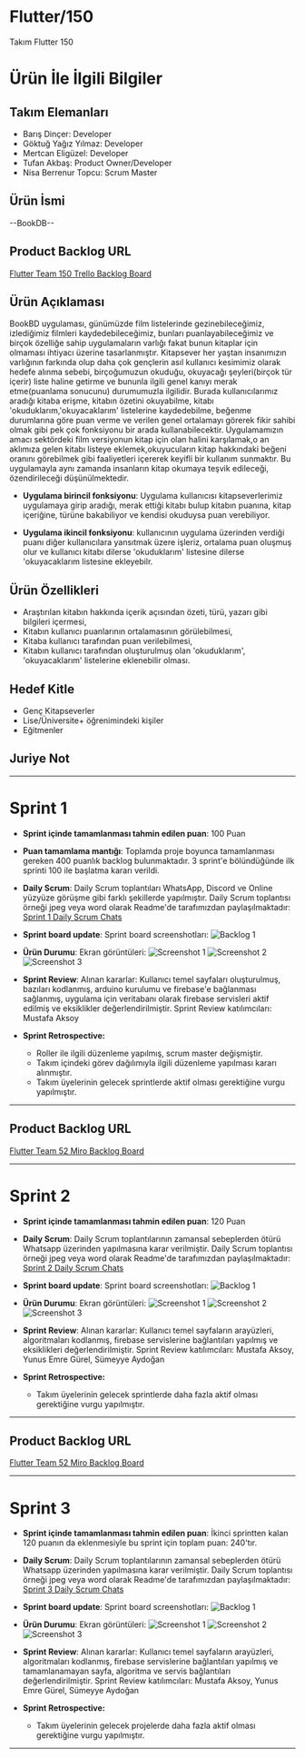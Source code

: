 # **Flutter/150**

Takım Flutter 150

# Ürün İle İlgili Bilgiler

## Takım Elemanları
- Barış Dinçer: Developer
- Göktuğ Yağız Yılmaz: Developer
- Mertcan Eligüzel: Developer
- Tufan Akbaş: Product Owner/Developer 
- Nisa Berrenur Topcu: Scrum Master 

## Ürün İsmi

--BookDB--

## Product Backlog URL

[Flutter Team 150 Trello Backlog Board](https://trello.com/b/mmCYvCBP)

## Ürün Açıklaması

BookBD uygulaması, günümüzde film listelerinde gezinebileceğimiz, izlediğimiz filmleri kaydedebileceğimiz, bunları puanlayabileceğimiz ve birçok özelliğe sahip uygulamaların varlığı fakat bunun kitaplar için olmaması ihtiyacı üzerine tasarlanmıştır. Kitapsever her yaştan insanımızın varlığının farkında olup daha çok gençlerin asıl kullanıcı kesimimiz olarak hedefe alınma sebebi, birçoğumuzun okuduğu, okuyacağı şeyleri(birçok tür içerir) liste haline getirme ve bununla ilgili genel kanıyı merak etme(puanlama sonucunu) durumumuzla ilgilidir. Burada kullanıcılarımız aradığı kitaba erişme, kitabın özetini okuyabilme, kitabı 'okuduklarım,'okuyacaklarım' listelerine kaydedebilme, beğenme durumlarına göre puan verme ve verilen genel ortalamayı görerek fikir sahibi olmak gibi pek çok fonksiyonu bir arada kullanabilecektir. Uygulamamızın amacı sektördeki film versiyonun kitap için olan halini karşılamak,o an aklımıza gelen kitabı listeye eklemek,okuyucuların kitap hakkındaki beğeni oranını görebilmek gibi faaliyetleri içererek keyifli bir kullanım sunmaktır. Bu uygulamayla aynı zamanda insanların kitap okumaya teşvik edileceği, özendirileceği düşünülmektedir. 


- **Uygulama birincil fonksiyonu**: Uygulama kullanıcısı kitapseverlerimiz uygulamaya girip aradığı, merak ettiği kitabı bulup kitabın puanına, kitap içeriğine, türüne bakabiliyor ve kendisi okuduysa puan verebiliyor. 

- **Uygulama ikincil fonksiyonu**: kullanıcının uygulama üzerinden verdiği puanı diğer kullanıcılara yansıtmak üzere işleriz, ortalama puan oluşmuş olur ve kullanıcı kitabı dilerse 'okuduklarım' listesine dilerse 'okuyacaklarım listesine ekleyebilr. 

## Ürün Özellikleri

- Araştırılan kitabın hakkında içerik açısından özeti, türü, yazarı gibi bilgileri içermesi, 
- Kitabın kullanıcı puanlarının ortalamasının görülebilmesi, 
- Kitaba kullanıcı tarafından puan verilebilmesi, 
- Kitabın kullanıcı tarafından oluşturulmuş olan 'okuduklarım', 'okuyacaklarım' listelerine eklenebilir olması. 

## Hedef Kitle

- Genç Kitapseverler
- Lise/Üniversite+ öğrenimindeki kişiler 
- Eğitmenler




## Juriye Not



---

# Sprint 1

- **Sprint içinde tamamlanması tahmin edilen puan**: 100 Puan


- **Puan tamamlama mantığı**: Toplamda proje boyunca tamamlanması gereken 400 puanlık backlog bulunmaktadır. 3 sprint'e bölündüğünde ilk sprinti 100 ile başlatma kararı verildi. 


- **Daily Scrum**: Daily Scrum toplantıları WhatsApp, Discord ve Online yüzyüze görüşme gibi farklı şekillerde yapılmıştır. Daily Scrum toplantısı örneği jpeg veya word olarak Readme'de tarafımızdan paylaşılmaktadır: [Sprint 1 Daily Scrum Chats](https://www.canva.com/design/DAFmFZqQf6U/tLXZO-BD4FpqtE2FbBCPRA/edit?utm_content=DAFmFZqQf6U&utm_campaign=designshare&utm_medium=link2&utm_source=sharebutton)

- **Sprint board update**: Sprint board screenshotları: 
![Backlog 1](https://www.canva.com/design/DAFmFZqQf6U/tLXZO-BD4FpqtE2FbBCPRA/edit?utm_content=DAFmFZqQf6U&utm_campaign=designshare&utm_medium=link2&utm_source=sharebutton) 


- **Ürün Durumu**: Ekran görüntüleri:
  ![Screenshot 1](https://github.com/OyunveUygulamaAkademisi/Bootcamp2022Example/blob/main/ProjectManagement/Sprint1Documents/product1.png)
  ![Screenshot 2](https://github.com/OyunveUygulamaAkademisi/Bootcamp2022Example/blob/main/ProjectManagement/Sprint1Documents/product2.png)
  ![Screenshot 3](https://github.com/OyunveUygulamaAkademisi/Bootcamp2022Example/blob/main/ProjectManagement/Sprint1Documents/product4.gif)
- **Sprint Review**: 
Alınan kararlar: Kullanıcı temel sayfaları oluşturulmuş, bazıları kodlanmış, arduino kurulumu ve firebase'e bağlanması sağlanmış, uygulama için veritabanı olarak firebase servisleri aktif edilmiş ve eksiklikler değerlendirilmiştir. Sprint Review katılımcıları: Mustafa Aksoy

- **Sprint Retrospective:**
  - Roller ile ilgili düzenleme yapılmış, scrum master değişmiştir.
  - Takım içindeki görev dağılımıyla ilgili düzenleme yapılması kararı alınmıştır.
  - Takım üyelerinin gelecek sprintlerde aktif olması gerektiğine vurgu yapılmıştır.
 


---

## Product Backlog URL

[Flutter Team 52 Miro Backlog Board](https://miro.com/app/board/uXjVO4kRs2w=/)

---

# Sprint 2

- **Sprint içinde tamamlanması tahmin edilen puan**: 120 Puan

- **Daily Scrum**: Daily Scrum toplantılarının zamansal sebeplerden ötürü Whatsapp üzerinden yapılmasına karar verilmiştir. Daily Scrum toplantısı örneği jpeg veya word olarak Readme'de tarafımızdan paylaşılmaktadır: [Sprint 2 Daily Scrum Chats](https://github.com/OyunveUygulamaAkademisi/Bootcamp2022Example/blob/main/ProjectManagement/Sprint2Documents/DailyScrumMeetingNotesSprint2.docx?raw=true)

- **Sprint board update**: Sprint board screenshotları: 
![Backlog 1](https://github.com/OyunveUygulamaAkademisi/Bootcamp2022Example/blob/main/ProjectManagement/Sprint2Documents/2022-05-22%2019_25_30-Window.png) 


- **Ürün Durumu**: Ekran görüntüleri:
  ![Screenshot 1](https://github.com/OyunveUygulamaAkademisi/Bootcamp2022Example/blob/main/ProjectManagement/Sprint2Documents/1.jpeg)
  ![Screenshot 2](https://github.com/OyunveUygulamaAkademisi/Bootcamp2022Example/blob/main/ProjectManagement/Sprint2Documents/2.jpeg)
  ![Screenshot 3](https://github.com/OyunveUygulamaAkademisi/Bootcamp2022Example/blob/main/ProjectManagement/Sprint2Documents/3.jpeg)
- **Sprint Review**: 
Alınan kararlar: Kullanıcı temel sayfaların arayüzleri, algoritmaları kodlanmış, firebase servislerine bağlantıları yapılmış ve eksiklikleri değerlendirilmiştir. 
Sprint Review katılımcıları: Mustafa Aksoy, Yunus Emre Gürel, Sümeyye Aydoğan 

- **Sprint Retrospective:**

  - Takım üyelerinin gelecek sprintlerde daha fazla aktif olması gerektiğine vurgu yapılmıştır.


---

## Product Backlog URL

[Flutter Team 52 Miro Backlog Board](https://miro.com/app/board/uXjVO4kRs2w=/)

---

# Sprint 3

- **Sprint içinde tamamlanması tahmin edilen puan**: İkinci sprintten kalan 120 puanın da eklenmesiyle bu sprint için toplam puan: 240'tır.


- **Daily Scrum**: Daily Scrum toplantılarının zamansal sebeplerden ötürü Whatsapp üzerinden yapılmasına karar verilmiştir. Daily Scrum toplantısı örneği jpeg veya word olarak Readme'de tarafımızdan paylaşılmaktadır: [Sprint 3 Daily Scrum Chats](https://github.com/OyunveUygulamaAkademisi/Bootcamp2022Example/blob/main/ProjectManagement/Sprint3Documents/DailyScrumMeetingNotesSprint3.docx?raw=true)

- **Sprint board update**: Sprint board screenshotları: 
![Backlog 1](https://github.com/OyunveUygulamaAkademisi/Bootcamp2022Example/blob/main/ProjectManagement/Sprint3Documents/2022-06-06%2000_19_38-Clipboard.png) 


- **Ürün Durumu**: Ekran görüntüleri:
  ![Screenshot 1](https://github.com/OyunveUygulamaAkademisi/Bootcamp2022Example/blob/main/ProjectManagement/Sprint3Documents/1.png)
  ![Screenshot 2](https://github.com/OyunveUygulamaAkademisi/Bootcamp2022Example/blob/main/ProjectManagement/Sprint3Documents/2.png)
  ![Screenshot 3](https://github.com/OyunveUygulamaAkademisi/Bootcamp2022Example/blob/main/ProjectManagement/Sprint3Documents/3.png)


- **Sprint Review**: 
Alınan kararlar: Kullanıcı temel sayfaların arayüzleri, algoritmaları kodlanmış, firebase servislerine bağlantıları yapılmış ve tamamlanamayan sayfa, algoritma ve servis bağlantıları değerlendirilmiştir. 
Sprint Review katılımcıları: Mustafa Aksoy, Yunus Emre Gürel, Sümeyye Aydoğan 

- **Sprint Retrospective:**

  - Takım üyelerinin gelecek projelerde daha fazla aktif olması gerektiğine vurgu yapılmıştır.


---
